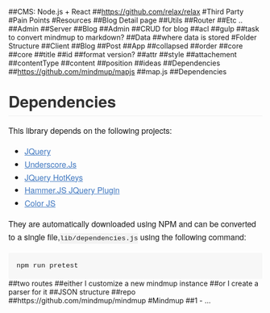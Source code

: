 ##CMS: Node.js + React
##https://github.com/relax/relax
#Third Party
#Pain Points
#Resources
##Blog Detail page
##Utils
##Router
##Etc ..
##Admin
##Server
##Blog
##Admin
##CRUD for blog
##acl
##gulp
##task to convert mindmup to markdown?
##Data
##where data is stored
#Folder Structure
##Client
##Blog
##Post
##App
##collapsed
##order
##core
##core
##title
##id
##format version?
##attr
##style
##attachement
##contentType
##content
##position
##ideas
##Dependencies
##https://github.com/mindmup/mapjs
##map.js
##Dependencies
<h1 style="box-sizing: border-box; font-size: 2.25em; margin-top: 1em; margin-bottom: 16px; line-height: 1.2; position: relative; padding-bottom: 0.3em; border-bottom-width: 1px; border-bottom-style: solid; border-bottom-color: rgb(238, 238, 238); color: rgb(51, 51, 51); font-family: 'Helvetica Neue', Helvetica, 'Segoe UI', Arial, freesans, sans-serif;">Dependencies</h1><p style="box-sizing: border-box; margin-bottom: 16px; font-family: 'Helvetica Neue', Helvetica, 'Segoe UI', Arial, freesans, sans-serif; font-size: 16px; line-height: 25.6px;">This library depends on the following projects:</p><ul style="box-sizing: border-box; padding-left: 2em; margin-bottom: 16px; font-family: 'Helvetica Neue', Helvetica, 'Segoe UI', Arial, freesans, sans-serif; font-size: 16px; line-height: 25.6px;"><li style="box-sizing: border-box;"><a href="http://jquery.com/" style="box-sizing: border-box; color: rgb(64, 120, 192); background-color: transparent;" target="_blank">JQuery</a></li><li style="box-sizing: border-box;"><a href="http://underscorejs.org/" style="box-sizing: border-box; color: rgb(64, 120, 192); background-color: transparent;" target="_blank">Underscore.Js</a></li><li style="box-sizing: border-box;"><a href="http://jquery.com/" style="box-sizing: border-box; color: rgb(64, 120, 192); background-color: transparent;" target="_blank">JQuery HotKeys</a></li><li style="box-sizing: border-box;"><a href="http://eightmedia.github.com/hammer.js" style="box-sizing: border-box; color: rgb(64, 120, 192); background-color: transparent;" target="_blank">Hammer.JS JQuery Plugin</a></li><li style="box-sizing: border-box;"><a href="https://github.com/harthur/color" style="box-sizing: border-box; color: rgb(64, 120, 192); background-color: transparent;" target="_blank">Color JS</a></li></ul><p style="box-sizing: border-box; margin-bottom: 16px; font-family: 'Helvetica Neue', Helvetica, 'Segoe UI', Arial, freesans, sans-serif; font-size: 16px; line-height: 25.6px;">They are automatically downloaded using NPM and can be converted to a single file,<code style="box-sizing: border-box; font-family: Consolas, 'Liberation Mono', Menlo, Courier, monospace; font-size: 13.6px; padding: 0.2em 0px; margin: 0px; background-color: rgba(0, 0, 0, 0.0392157);">lib/dependencies.js</code>&nbsp;using the following command:</p><pre style="box-sizing: border-box; overflow: auto; font-family: Consolas, 'Liberation Mono', Menlo, Courier, monospace; font-size: 13.6px; font-stretch: normal; line-height: 1.45; padding: 16px; border-radius: 3px; word-wrap: normal; margin-bottom: 0px !important; background-color: rgb(247, 247, 247);"><code style="box-sizing: border-box; font-family: Consolas, 'Liberation Mono', Menlo, Courier, monospace; font-size: 13.6px; margin: 0px; word-break: normal; white-space: pre; display: inline; max-width: initial; overflow: initial; line-height: inherit; word-wrap: normal; background-image: initial; background-attachment: initial; background-size: initial; background-origin: initial; background-clip: initial; background-position: initial; background-repeat: initial;">npm run pretest</code></pre>
##two routes
##either I customize a new mindmup instance
##or I create a parser for it
##JSON structure
##repo
##https://github.com/mindmup/mindmup
#Mindmup
##1 - ...
